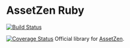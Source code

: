 AssetZen Ruby
=============

[![Build Status](https://travis-ci.org/mrzen/assetzen-ruby.svg?branch=master)](https://travis-ci.org/mrzen/assetzen-ruby)

[![Coverage Status](https://coveralls.io/repos/github/mrzen/assetzen-ruby/badge.svg?branch=master)](https://coveralls.io/github/mrzen/assetzen-ruby?branch=master)
Official library for [AssetZen][az].



[az]: http://assetzen.net/
